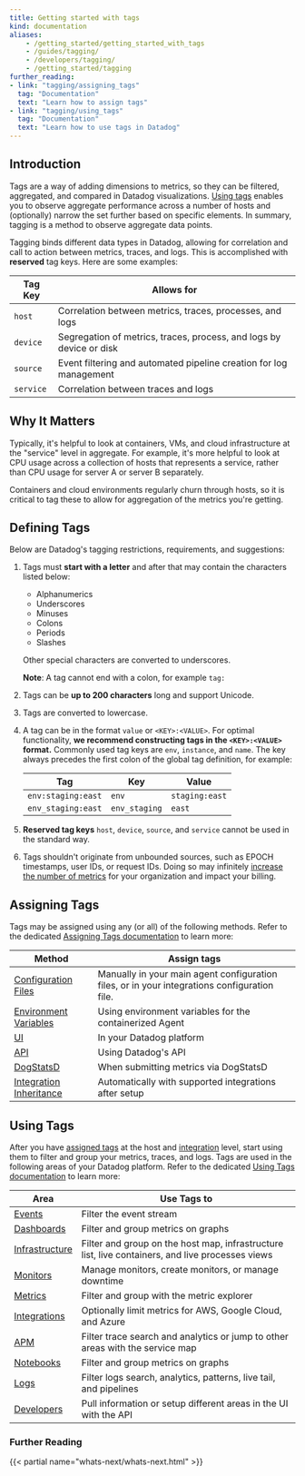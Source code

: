 ```yaml
---
title: Getting started with tags
kind: documentation
aliases:
    - /getting_started/getting_started_with_tags
    - /guides/tagging/
    - /developers/tagging/
    - /getting_started/tagging
further_reading:
- link: "tagging/assigning_tags"
  tag: "Documentation"
  text: "Learn how to assign tags"
- link: "tagging/using_tags"
  tag: "Documentation"
  text: "Learn how to use tags in Datadog"
---
```


## Introduction

Tags are a way of adding dimensions to metrics, so they can be filtered, aggregated, and compared in Datadog visualizations. [Using tags][1] enables you to observe aggregate performance across a number of hosts and (optionally) narrow the set further based on specific elements. In summary, tagging is a method to observe aggregate data points.

Tagging binds different data types in Datadog, allowing for correlation and call to action between metrics, traces, and logs. This is accomplished with **reserved** tag keys. Here are some examples:

| Tag Key   | Allows for                                                          |
|-----------|---------------------------------------------------------------------|
| `host`    | Correlation between metrics, traces, processes, and logs            |
| `device`  | Segregation of metrics, traces, process, and logs by device or disk |
| `source`  | Event filtering and automated pipeline creation for log management  |
| `service` | Correlation between traces and logs                                 |

## Why It Matters

Typically, it's helpful to look at containers, VMs, and cloud infrastructure at the "service" level in aggregate. For example, it's more helpful to look at CPU usage across a collection of hosts that represents a service, rather than CPU usage for server A or server B separately.

Containers and cloud environments regularly churn through hosts, so it is critical to tag these to allow for aggregation of the metrics you're getting.

## Defining Tags

Below are Datadog's tagging restrictions, requirements, and suggestions:

1. Tags must **start with a letter** and after that may contain the characters listed below:

    * Alphanumerics
    * Underscores
    * Minuses
    * Colons
    * Periods
    * Slashes
    
    Other special characters are converted to underscores.

    **Note**: A tag cannot end with a colon, for example `tag:`

2. Tags can be **up to 200 characters** long and support Unicode.
3. Tags are converted to lowercase.
4. A tag can be in the format `value` or `<KEY>:<VALUE>`. For optimal functionality, **we recommend constructing tags in the `<KEY>:<VALUE>` format.** Commonly used tag keys are `env`, `instance`, and `name`. The key always precedes the first colon of the global tag definition, for example:
    
    | Tag                | Key           | Value          |
    |--------------------|---------------|----------------|
    | `env:staging:east` | `env`         | `staging:east` |
    | `env_staging:east` | `env_staging` | `east`         |

5.  **Reserved tag keys** `host`, `device`, `source`, and `service` cannot be used in the standard way.

6. Tags shouldn't originate from unbounded sources, such as EPOCH timestamps, user IDs, or request IDs. Doing so may infinitely [increase the number of metrics][2] for your organization and impact your billing.

## Assigning Tags
Tags may be assigned using any (or all) of the following methods. Refer to the dedicated [Assigning Tags documentation][3] to learn more:

| Method                        | Assign tags                                                                                  |
|-------------------------------|----------------------------------------------------------------------------------------------|
| [Configuration Files][4]     | Manually in your main agent configuration files, or in your integrations configuration file. |
| [Environment Variables][5]   | Using environment variables for the containerized Agent                                      |
| [UI][6]                      | In your Datadog platform                                                                     |
| [API][7]                     | Using Datadog's API                                                                          |
| [DogStatsD][8]               | When submitting metrics via DogStatsD                                                        |
| [Integration Inheritance][9] | Automatically with supported integrations after setup                                        |

## Using Tags

After you have [assigned tags][3] at the host and [integration][10] level, start using them to filter and group your metrics, traces, and logs. Tags are used in the following areas of your Datadog platform. Refer to the dedicated [Using Tags documentation][1] to learn more:

| Area                 | Use Tags to                                                                                      |
|----------------------|--------------------------------------------------------------------------------------------------|
| [Events][11]         | Filter the event stream                                                                          |
| [Dashboards][12]     | Filter and group metrics on graphs                                                               |
| [Infrastructure][13] | Filter and group on the host map, infrastructure list, live containers, and live processes views |
| [Monitors][14]       | Manage monitors, create monitors, or manage downtime                                             |
| [Metrics][15]        | Filter and group with the metric explorer                                                        |
| [Integrations][16]   | Optionally limit metrics for AWS, Google Cloud, and Azure                                        |
| [APM][17]            | Filter trace search and analytics or jump to other areas with the service map                    |
| [Notebooks][18]      | Filter and group metrics on graphs                                                               |
| [Logs][19]           | Filter logs search, analytics, patterns, live tail, and pipelines                                |
| [Developers][20]     | Pull information or setup different areas in the UI with the API                                 |

### Further Reading

{{< partial name="whats-next/whats-next.html" >}}

[1]: /tagging/using_tags
[2]: /developers/metrics/custom_metrics/#how-is-a-custom-metric-defined
[3]: /tagging/assigning_tags
[4]: /tagging/assigning_tags/#configuration-files
[5]: /tagging/assigning_tags/#environment-variables
[6]: /tagging/assigning_tags/#ui
[7]: /tagging/assigning_tags/#api
[8]: /tagging/assigning_tags/#dogstatsd
[9]: /tagging/assigning_tags/#integration-inheritance
[10]: /integrations
[11]: /tagging/using_tags/#events
[12]: /tagging/using_tags/#dashboards
[13]: /tagging/using_tags/#infrastructure
[14]: /tagging/using_tags/#monitors
[15]: /tagging/using_tags/#metrics
[16]: /tagging/using_tags/#integrations
[17]: /tagging/using_tags/#apm
[18]: /tagging/using_tags/#notebooks
[19]: /tagging/using_tags/#logs
[20]: /tagging/using_tags/#developers
